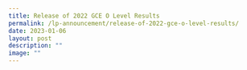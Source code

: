 ```yaml
---
title: Release of 2022 GCE O Level Results
permalink: /lp-announcement/release-of-2022-gce-o-level-results/
date: 2023-01-06
layout: post
description: ""
image: ""
---
```

